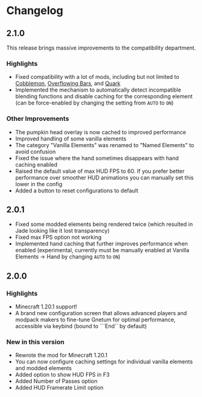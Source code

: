 # Changelog

## 2.1.0

This release brings massive improvements to the compatibility department.

### Highlights

- Fixed compatibility with a lot of mods, including but not limited to [Cobblemon](https://www.curseforge.com/minecraft/mc-mods/cobblemon), [Overflowing Bars](https://www.curseforge.com/minecraft/mc-mods/overflowing-bars), and [Quark](https://www.curseforge.com/minecraft/mc-mods/quark)
- Implemented the mechanism to automatically detect incompatible blending functions and disable caching for the corresponding element (can be force-enabled by changing the setting from ```AUTO``` to ```ON```)

### Other Improvements

- The pumpkin head overlay is now cached to improved performance
- Improved handling of some vanilla elements
- The category "Vanilla Elements" was renamed to "Named Elements" to avoid confusion
- Fixed the issue where the hand sometimes disappears with hand caching enabled
- Raised the default value of max HUD FPS to 60. If you prefer better performance over smoother HUD animations you can manually set this lower in the config
- Added a button to reset configurations to default

## 2.0.1

- Fixed some modded elements being rendered twice (which resulted in Jade looking like it lost transparency)
- Fixed max FPS option not working
- Implemented hand caching that further improves performance when enabled (experimental, currently must be manually enabled at Vanilla Elements -> Hand by changing ```AUTO``` to ```ON```)

## 2.0.0

### Highlights

- Minecraft 1.20.1 support!
- A brand new configuration screen that allows advanced players and modpack makers to fine-tune Gnetum for optimal performance, accessible via keybind (bound to ```End`` by default)

### New in this version

- Rewrote the mod for Minecraft 1.20.1
- You can now configure caching settings for individual vanilla elements and modded elements
- Added option to show HUD FPS in F3
- Added Number of Passes option
- Added HUD Framerate Limit option